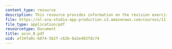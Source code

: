 ```yaml
---
content_type: resource
description: This resource provides information on the revision exercise.
file: https://ol-ocw-studio-app-production.s3.amazonaws.com/courses/11-027-city-to-city-comparing-researching-and-writing-about-cities-spring-2006/af24fa0cb074562fc62b6a2e483fdc74_assn_8.pdf
file_type: application/pdf
resourcetype: Document
title: assn_8.pdf
uid: af24fa0c-b074-562f-c62b-6a2e483fdc74
---
```

